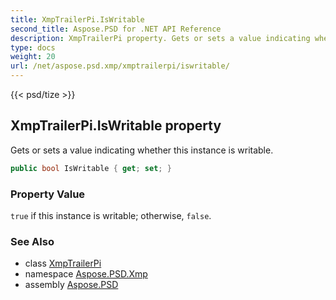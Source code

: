 ```yaml
---
title: XmpTrailerPi.IsWritable
second_title: Aspose.PSD for .NET API Reference
description: XmpTrailerPi property. Gets or sets a value indicating whether this instance is writable
type: docs
weight: 20
url: /net/aspose.psd.xmp/xmptrailerpi/iswritable/
---
```

{{< psd/tize >}}
## XmpTrailerPi.IsWritable property

Gets or sets a value indicating whether this instance is writable.

```csharp
public bool IsWritable { get; set; }
```

### Property Value

`true` if this instance is writable; otherwise, `false`.

### See Also

* class [XmpTrailerPi](../)
* namespace [Aspose.PSD.Xmp](../../../aspose.psd.xmp/)
* assembly [Aspose.PSD](../../../)



